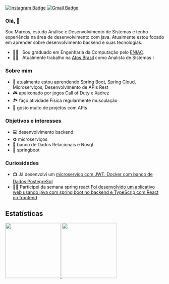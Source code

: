 

 [![Instagram Badge](https://img.shields.io/badge/-Instagram-blue?style=flat-square&logo=Instagram&logoColor=white&link=https://marcos-barbosa-0a95b346/?igshid=1o9uhlz6bqs4s)](https://www.linkedin.com/in/marcos-barbosa-0a95b346/?igshid=1o9uhlz6bqs4s) 
[![Gmail Badge](https://img.shields.io/badge/-marcos.barbosa@atos.net-6633cc?style=flat-square&logo=Gmail&logoColor=white&link=mailto:marcos.barbosa@atos.net)](mailto:marcos.barbosa@atos.net)

### Olá, 👋
Sou Marcos, estudo Análise e Desenvolvimento de Sistemas e tenho experiência na área de desenvolvimento com java. Atualmente estou focado em aprender sobre desenvolvimento backend e suas tecnologias.

- 👨‍🎓  &nbsp; Sou graduado em Engenharia da Computação pelo [ENIAC](https://www.eniac.com.br/).
- 👨‍💻 &nbsp; Atualmente trabalho na [Atos Brasil](http://www.atos.net/) como Analista de Sistemas I

### Sobre mim
- 🌱 atualmente estou aprendendo Spring Boot, Spring Cloud, Microserviços, Desenvolvimento de APIs Rest
- 🎮 apaixonado por jogos Call of Duty e Xadrez
- 🏞️ faço atividade Física regularmente musculação
- 🔧 gosto muito de projetos com APIs

### Objetivos e interesses
* 💻 desenvolvimento backend
* ♻️ microserviços
* 🎨 banco de Dados Relacionais e Nosql
* 🎲 springboot

### Curiosidades
* 📺 Já desenvolvi um [microserviço com JWT, Docker com banco de Dados PostegreSql](https://github.com/marcsalexandrborges/ms-course)
* 👩‍🎓 Participei da semana spring react  [Foi desenvolvido um aplicativo web usando java com spring boot no backend e TypeScrip com React no frontend](https://lnkd.in/ggYgnMs/store/apps/details?id=co.ratto.spellswords&hl=pt_PT&gl=US)

  
## Estatísticas
<div>
  <a href="https://github.com/marcsalexandrborges">
  <img height="175em" src="https://github-readme-stats.vercel.app/api?username=marcsalexandrborges&show_icons=false&&include_all_commits=true&count_private=true"/>
  <img height="175em" src="https://github-readme-stats.vercel.app/api/top-langs/?username=marcsalexandrborges&layout=compact&langs_count=6&hide=asp,xslt,glsl,shaderlab,php,c"/> <!-- c%2B%2B -->
</div>

<!--
**marcsalexandrborges/marcsalexandrborges** is a ✨ _special_ ✨ repository because its `README.md` (this file) appears on your GitHub profile.

Here are some ideas to get you started:

- 🔭 I’m currently working on ...
- 🌱 I’m currently learning ...
- 👯 I’m looking to collaborate on ...
- 🤔 I’m looking for help with ...
- 💬 Ask me about ...
- 📫 How to reach me: ...
- 😄 Pronouns: ...
- ⚡ Fun fact: ...
-->

